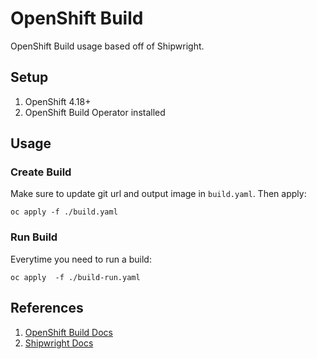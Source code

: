 # OpenShift Build

OpenShift Build usage based off of Shipwright.

## Setup

1. OpenShift 4.18+
2. OpenShift Build Operator installed

## Usage

### Create Build

Make sure to update git url and output image in `build.yaml`.  Then apply:

```shell
oc apply -f ./build.yaml
```

### Run Build

Everytime you need to run a build:

```shell
oc apply  -f ./build-run.yaml
```

## References

1. [OpenShift Build Docs](https://docs.redhat.com/en/documentation/builds_for_red_hat_openshift/1.3/html/work_with_builds/index)
2. [Shipwright Docs](https://shipwright.io/docs/build/buildrun/)
